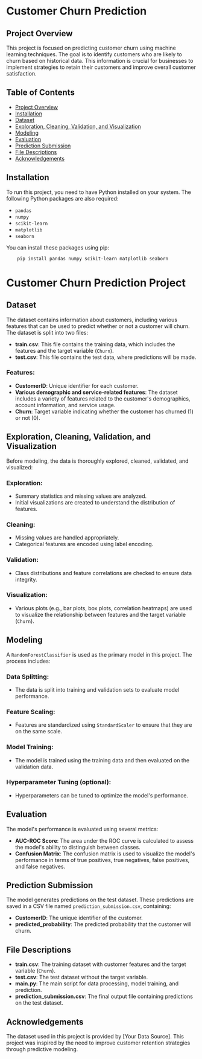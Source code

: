 # **Customer Churn Prediction**

## **Project Overview**

This project is focused on predicting customer churn using machine learning techniques. The goal is to identify customers who are likely to churn based on historical data. This information is crucial for businesses to implement strategies to retain their customers and improve overall customer satisfaction.

## **Table of Contents**

- [Project Overview](#project-overview)
- [Installation](#installation)
- [Dataset](#dataset)
- [Exploration, Cleaning, Validation, and Visualization](#exploration-cleaning-validation-and-visualization)
- [Modeling](#modeling)
- [Evaluation](#evaluation)
- [Prediction Submission](#prediction-submission)
- [File Descriptions](#file-descriptions)
- [Acknowledgements](#acknowledgements)

## **Installation**

To run this project, you need to have Python installed on your system. The following Python packages are also required:

- `pandas`
- `numpy`
- `scikit-learn`
- `matplotlib`
- `seaborn`

You can install these packages using pip:

```bash
    pip install pandas numpy scikit-learn matplotlib seaborn
````

# Customer Churn Prediction Project

## Dataset

The dataset contains information about customers, including various features that can be used to predict whether or not a customer will churn. The dataset is split into two files:

- **train.csv**: This file contains the training data, which includes the features and the target variable (`Churn`).
- **test.csv**: This file contains the test data, where predictions will be made.

### Features:
- **CustomerID**: Unique identifier for each customer.
- **Various demographic and service-related features**: The dataset includes a variety of features related to the customer's demographics, account information, and service usage.
- **Churn**: Target variable indicating whether the customer has churned (1) or not (0).

## Exploration, Cleaning, Validation, and Visualization

Before modeling, the data is thoroughly explored, cleaned, validated, and visualized:

### Exploration:
- Summary statistics and missing values are analyzed.
- Initial visualizations are created to understand the distribution of features.

### Cleaning:
- Missing values are handled appropriately.
- Categorical features are encoded using label encoding.

### Validation:
- Class distributions and feature correlations are checked to ensure data integrity.

### Visualization:
- Various plots (e.g., bar plots, box plots, correlation heatmaps) are used to visualize the relationship between features and the target variable (`Churn`).

## Modeling

A `RandomForestClassifier` is used as the primary model in this project. The process includes:

### Data Splitting:
- The data is split into training and validation sets to evaluate model performance.

### Feature Scaling:
- Features are standardized using `StandardScaler` to ensure that they are on the same scale.

### Model Training:
- The model is trained using the training data and then evaluated on the validation data.

### Hyperparameter Tuning (optional):
- Hyperparameters can be tuned to optimize the model's performance.

## Evaluation

The model's performance is evaluated using several metrics:

- **AUC-ROC Score**: The area under the ROC curve is calculated to assess the model's ability to distinguish between classes.
- **Confusion Matrix**: The confusion matrix is used to visualize the model's performance in terms of true positives, true negatives, false positives, and false negatives.

## Prediction Submission

The model generates predictions on the test dataset. These predictions are saved in a CSV file named `prediction_submission.csv`, containing:

- **CustomerID**: The unique identifier of the customer.
- **predicted_probability**: The predicted probability that the customer will churn.

## File Descriptions

- **train.csv**: The training dataset with customer features and the target variable (`Churn`).
- **test.csv**: The test dataset without the target variable.
- **main.py**: The main script for data processing, model training, and prediction.
- **prediction_submission.csv**: The final output file containing predictions on the test dataset.

## Acknowledgements

The dataset used in this project is provided by [Your Data Source]. This project was inspired by the need to improve customer retention strategies through predictive modeling.

